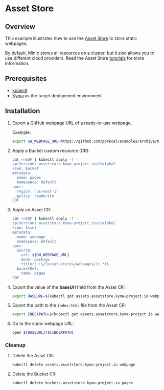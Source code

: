# Asset Store

## Overview

This example illustrates how to use the [Asset Store](https://kyma-project.io/docs/components/asset-store) to store static webpages.

By default, [Minio](https://min.io/) stores all resources on a cluster, but it also allows you to use different cloud providers. Read the Asset Store [tutorials](https://kyma-project.io/docs/components/asset-store#tutorials-tutorials) for more information.

## Prerequisites

- [kubectl](https://kubernetes.io/docs/tasks/tools/install-kubectl/)
- [Kyma](https://kyma-project.io/docs/) as the target deployment environment

## Installation

1. Export a GitHub webpage URL of a ready-to-use webpage.

    Example:

    ```bash
    export GH_WEBPAGE_URL=https://github.com/pprecel/examples/archive/master.zip
    ```

2. Apply a Bucket custom resource (CR):

    ```bash
    cat <<EOF | kubectl apply -f -
    apiVersion: assetstore.kyma-project.io/v1alpha2
    kind: Bucket
    metadata:
      name: pages
      namespace: default
    spec:
      region: "us-east-1"
      policy: readwrite
    EOF
    ```

3. Apply an Asset CR:

    ```bash
    cat <<EOF | kubectl apply -f -
    apiVersion: assetstore.kyma-project.io/v1alpha2
    kind: Asset
    metadata:
      name: webpage
      namespace: default
    spec:
      source:
        url: ${GH_WEBPAGE_URL}
        mode: package
        filter: (\/?asset-store\/webpage\/)(.*)$
      bucketRef:
        name: pages
    EOF
    ```

4. Export the value of the **baseUrl** field from the Asset CR:

    ```bash
    export BASEURL=$(kubectl get assets.assetstore.kyma-project.io webpage -o jsonpath='{.status.assetRef.baseUrl}')
    ```

5. Export the path to the `index.html` file from the Asset CR:

    ```bash
    export INDEXPATH=$(kubectl get assets.assetstore.kyma-project.io webpage -o jsonpath='{range .status.assetRef.files[*]}{.name}{"\n"}{end}' | grep index.html)
    ```

6. Go to the static webpage URL:

    ```bash
    open ${BASEURL}/${INDEXPATH}
    ```

### Cleanup

1. Delete the Asset CR:

    ```bash
    kubectl delete assets.assetstore.kyma-project.io webpage
    ```

2. Delete the Bucket CR:

    ```bash
    kubectl delete buckets.assetstore.kyma-project.io pages
    ```
